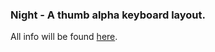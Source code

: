 ### Night - A thumb alpha keyboard layout. 
All info will be found [here](luminespire.github.io/night/home.html).
